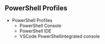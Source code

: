## PowerShell Profiles

* PowerShell Profiles
  * PowerShell Console
  * PowerShell IDE
  * VSCode PowerShellintegrated console